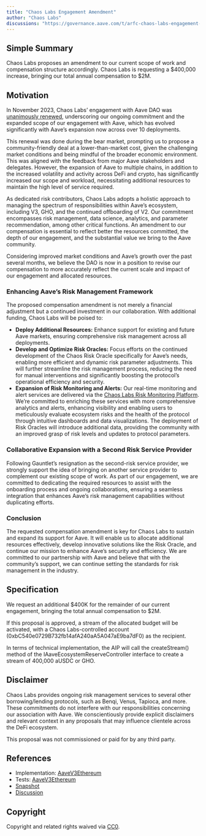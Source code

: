 ```yaml
---
title: "Chaos Labs Engagement Amendment"
author: "Chaos Labs"
discussions: "https://governance.aave.com/t/arfc-chaos-labs-engagement-amendment/17324"
---
```


## Simple Summary

Chaos Labs proposes an amendment to our current scope of work and compensation structure accordingly. Chaos Labs is requesting a $400,000 increase, bringing our total annual compensation to $2M.

## Motivation

In November 2023, Chaos Labs’ engagement with Aave DAO was [unanimously renewed](https://governance-v2.aave.com/governance/proposal/360/), underscoring our ongoing commitment and the expanded scope of our engagement with Aave, which has evolved significantly with Aave’s expansion now across over 10 deployments.

This renewal was done during the bear market, prompting us to propose a community-friendly deal at a lower-than-market cost, given the challenging market conditions and being mindful of the broader economic environment. This was aligned with the feedback from major Aave stakeholders and delegates. However, the expansion of Aave to multiple chains, in addition to the increased volatility and activity across DeFi and crypto, has significantly increased our scope and workload, necessitating additional resources to maintain the high level of service required.

As dedicated risk contributors, Chaos Labs adopts a holistic approach to managing the spectrum of responsibilities within Aave’s ecosystem, including V3, GHO, and the continued offboarding of V2. Our commitment encompasses risk management, data science, analytics, and parameter recommendation, among other critical functions. An amendment to our compensation is essential to reflect better the resources committed, the depth of our engagement, and the substantial value we bring to the Aave community.

Considering improved market conditions and Aave’s growth over the past several months, we believe the DAO is now in a position to revise our compensation to more accurately reflect the current scale and impact of our engagement and allocated resources.

### Enhancing Aave’s Risk Management Framework

The proposed compensation amendment is not merely a financial adjustment but a continued investment in our collaboration. With additional funding, Chaos Labs will be poised to:

- **Deploy Additional Resources:** Enhance support for existing and future Aave markets, ensuring comprehensive risk management across all deployments.
- **Develop and Optimize Risk Oracles:** Focus efforts on the continued development of the Chaos Risk Oracle specifically for Aave’s needs, enabling more efficient and dynamic risk parameter adjustments. This will further streamline the risk management process, reducing the need for manual interventions and significantly boosting the protocol’s operational efficiency and security.
- **Expansion of Risk Monitoring and Alerts:** Our real-time monitoring and alert services are delivered via the [Chaos Labs Risk Monitoring Platform](https://community.chaoslabs.xyz/aave-v2/risk/overview). We’re committed to enriching these services with more comprehensive analytics and alerts, enhancing visibility and enabling users to meticulously evaluate ecosystem risks and the health of the protocol through intuitive dashboards and data visualizations. The deployment of Risk Oracles will introduce additional data, providing the community with an improved grasp of risk levels and updates to protocol parameters.

### Collaborative Expansion with a Second Risk Service Provider

Following Gauntlet’s resignation as the second-risk service provider, we strongly support the idea of bringing on another service provider to complement our existing scope of work. As part of our engagement, we are committed to dedicating the required resources to assist with the onboarding process and ongoing collaborations, ensuring a seamless integration that enhances Aave’s risk management capabilities without duplicating efforts.

### Conclusion

The requested compensation amendment is key for Chaos Labs to sustain and expand its support for Aave. It will enable us to allocate additional resources effectively, develop innovative solutions like the Risk Oracle, and continue our mission to enhance Aave’s security and efficiency. We are committed to our partnership with Aave and believe that with the community’s support, we can continue setting the standards for risk management in the industry.

## Specification

We request an additional $400K for the remainder of our current engagement, bringing the total annual compensation to $2M.

If this proposal is approved, a stream of the allocated budget will be activated, with a Chaos Labs-controlled account (0xbC540e0729B732fb14afA240aA5A047aE9ba7dF0) as the recipient.

In terms of technical implementation, the AIP will call the createStream() method of the IAaveEcosystemReserveController interface to create a stream of 400,000 aUSDC or GHO.

## Disclaimer

Chaos Labs provides ongoing risk management services to several other borrowing/lending protocols, such as Benqi, Venus, Tapioca, and more. These commitments do not interfere with our responsibilities concerning our association with Aave. We conscientiously provide explicit disclaimers and relevant context in any proposals that may influence clientele across the DeFi ecosystem.

This proposal was not commissioned or paid for by any third party.

## References

- Implementation: [AaveV3Ethereum](https://github.com/bgd-labs/aave-proposals-v3/blob/7d467002155ba0b1d30cb77780169dc268662f4e/src/20240415_AaveV3Ethereum_ChaosLabsEngagementAmendment/AaveV3Ethereum_ChaosLabsEngagementAmendment_20240415.sol)
- Tests: [AaveV3Ethereum](https://github.com/bgd-labs/aave-proposals-v3/blob/7d467002155ba0b1d30cb77780169dc268662f4e/src/20240415_AaveV3Ethereum_ChaosLabsEngagementAmendment/AaveV3Ethereum_ChaosLabsEngagementAmendment_20240415.t.sol)
- [Snapshot](https://snapshot.org/#/aave.eth/proposal/0x34b6cf5bc9c8a0525c5b32d4ce2ca2ccfce39d15bd0aba5cab46a4e9e78f3ea8)
- [Discussion](https://governance.aave.com/t/arfc-chaos-labs-engagement-amendment/17324)

## Copyright

Copyright and related rights waived via [CC0](https://creativecommons.org/publicdomain/zero/1.0/).
